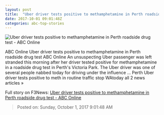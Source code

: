 ```yaml
---
layout: post
title:  "Uber driver tests positive to methamphetamine in Perth roadside drug test - ABC Online"
date: 2017-10-01 09:01:48Z
categories: abc-top-stories
---
```


![Uber driver tests positive to methamphetamine in Perth roadside drug test - ABC Online](http://www.abc.net.au/news/image/9005694-1x1-700x700.jpg)

ABC Online Uber driver tests positive to methamphetamine in Perth roadside drug test ABC Online An unsuspecting Uber passenger was left stranded this morning after her driver tested positive for methamphetamine in a roadside drug test in Perth's Victoria Park. The Uber driver was one of several people nabbed today for driving under the influence ... Perth Uber driver tests positive to meth in routine traffic stop WAtoday all 2 news articles »


Full story on F3News: [Uber driver tests positive to methamphetamine in Perth roadside drug test - ABC Online](http://www.f3nws.com/n/2kQvGG)

> Posted on: Sunday, October 1, 2017 9:01:48 AM
